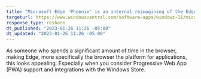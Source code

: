 ```yaml
---
title: "Microsoft Edge 'Phoenix' is an internal reimagining of the Edge web browser with a new UI and more features"
targeturl: https://www.windowscentral.com/software-apps/windows-11/microsoft-edge-phoenix-is-an-internal-reimagining-of-the-edge-web-browser-with-a-new-ui-and-more-features 
response_type: reshare
dt_published: "2023-01-26 11:26 -05:00"
dt_updated: "2023-01-26 11:26 -05:00"
---
```



As someone who spends a significant amount of time in the browser, making Edge, more specifically the browser the platform for applications, this looks appealing. Especially when you consider Progressive Web App (PWA) support and integrations with the Windows Store.